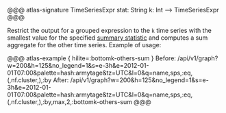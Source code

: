@@@ atlas-signature
TimeSeriesExpr
stat: String
k: Int
-->
TimeSeriesExpr
@@@

Restrict the output for a grouped expression to the `k` time series with the smallest value
for the specified [summary statistic](stat.md) and computes a sum aggregate for the other
time series. Example of usage:

@@@ atlas-example { hilite=:bottomk-others-sum }
Before: /api/v1/graph?w=200&h=125&no_legend=1&s=e-3h&e=2012-01-01T07:00&palette=hash:armytage&tz=UTC&l=0&q=name,sps,:eq,(,nf.cluster,),:by
After: /api/v1/graph?w=200&h=125&no_legend=1&s=e-3h&e=2012-01-01T07:00&palette=hash:armytage&tz=UTC&l=0&q=name,sps,:eq,(,nf.cluster,),:by,max,2,:bottomk-others-sum
@@@
